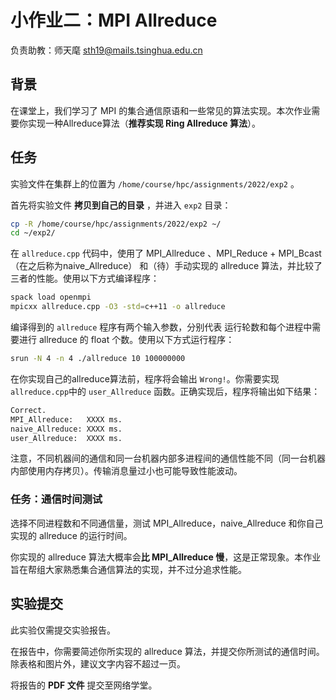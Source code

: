 # 小作业二：MPI Allreduce

负责助教：师天麾 sth19@mails.tsinghua.edu.cn

## 背景

在课堂上，我们学习了 MPI 的集合通信原语和一些常见的算法实现。本次作业需要你实现一种Allreduce算法（**推荐实现 Ring Allreduce 算法**）。

## 任务

实验文件在集群上的位置为 `/home/course/hpc/assignments/2022/exp2` 。

首先将实验文件 **拷贝到自己的目录** ，并进入 `exp2` 目录：

```bash
cp -R /home/course/hpc/assignments/2022/exp2 ~/
cd ~/exp2/
```

在 `allreduce.cpp` 代码中，使用了 MPI_Allreduce 、MPI_Reduce + MPI_Bcast（在之后称为naive_Allreduce） 和（待）手动实现的 allreduce 算法，并比较了三者的性能。使用以下方式编译程序：

```bash
spack load openmpi
mpicxx allreduce.cpp -O3 -std=c++11 -o allreduce
```

编译得到的 `allreduce` 程序有两个输入参数，分别代表 运行轮数和每个进程中需要进行 allreduce 的 float 个数。使用以下方式运行程序：

```bash
srun -N 4 -n 4 ./allreduce 10 100000000
```

在你实现自己的allreduce算法前，程序将会输出 `Wrong!`。你需要实现`allreduce.cpp`中的 `user_Allreduce` 函数。正确实现后，程序将输出如下结果：

```bash
Correct.
MPI_Allreduce:   XXXX ms.
naive_Allreduce: XXXX ms. 
user_Allreduce:  XXXX ms.
```

注意，不同机器间的通信和同一台机器内部多进程间的通信性能不同（同一台机器内部使用内存拷贝）。传输消息量过小也可能导致性能波动。

### 任务：通信时间测试

选择不同进程数和不同通信量，测试 MPI_Allreduce，naive_Allreduce 和你自己实现的 allreduce 的运行时间。

你实现的 allreduce 算法大概率会**比 MPI_Allreduce 慢**，这是正常现象。本作业旨在帮组大家熟悉集合通信算法的实现，并不过分追求性能。

## 实验提交

此实验仅需提交实验报告。

在报告中，你需要简述你所实现的 allreduce 算法，并提交你所测试的通信时间。除表格和图片外，建议文字内容不超过一页。

将报告的 **PDF 文件** 提交至网络学堂。